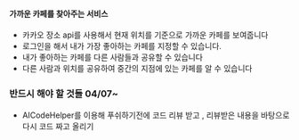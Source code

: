 #### 가까운 카페를 찾아주는 서비스

- 카카오 장소 api를 사용해서 현재 위치를 기준으로 가까운 카페를 보여줍니다 
- 로그인을 해서 내가 가장 좋아하는 카페를 지정할 수 있습니다.
- 내가 좋아하는 카페를 다른 사람들과 공유할 수 있습니다
- 다른 사람과 위치를 공유하여 중간의 지점에 있는 카페를 알 수 있습니다


### 반드시 해야 할 것들 04/07~

- AICodeHelper를 이용해 푸쉬하기전에 코드 리뷰 받고 , 리뷰받은 내용을 바탕으로 다시 코드 짜고 올리기
